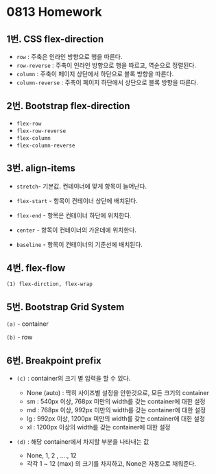 # 0813 Homework

## 1번. CSS flex-direction

- `row`                        : 주축은 인라인 방향으로 행을 따른다.
- `row-reverse`       :  주축이 인라인 방향으로 행을 따르고, 역순으로 정렬된다.
- `column`                  : 주축이 페이지 상단에서 하단으로 블록 방향을 따른다.
- `column-reverse` :  주축이 페이지 하단에서 상단으로 블록 방향을 따른다.



## 2번. Bootstrap flex-direction

- `flex-row`
- `flex-row-reverse`
- `flex-column`
- `flex-column-reverse`



## 3번. align-items

- `stretch`- 기본값. 컨테이너에 맞게 항목이 늘어난다.

- `flex-start` - 항목이 컨테이너 상단에 배치된다.

- `flex-end` - 항목은 컨테이너 하단에 위치한다.

- `center` - 항목이 컨테이너의 가운데에 위치한다.

- `baseline` - 항목이 컨테이너의 기준선에 배치된다.



## 4번. flex-flow

`(1) flex-dirction, flex-wrap`



## 5번. Bootstrap Grid System

`(a)` - container

`(b)` - row



## 6번. Breakpoint prefix

- `(c)` : container의 크기 별 입력을 할 수 있다.
  - None (auto) : 딱히 사이즈별 설정을 안한것으로, 모든 크기의 container
  - sm : 540px 이상, 768px 미만의 width를 갖는 container에 대한 설정
  - md : 768px 이상, 992px 미만의 width를 갖는 container에 대한 설정
  - lg : 992px 이상, 1200px 미만의 width를 갖는 container에 대한 설정
  - xl : 1200px 이상의 width를 갖는 container에 대한 설정

- `(d)` : 해당 container에서 차지할 부분을 나타내는 값
  - None, 1, 2 , ...., 12
  - 각각 1 ~ 12 (max) 의 크기를 차지하고, None은 자동으로 채워준다.